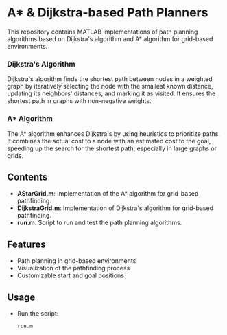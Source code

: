 # A* & Dijkstra-based Path Planners

This repository contains MATLAB implementations of path planning algorithms based on Dijkstra's algorithm and A* algorithm for grid-based environments.

### Dijkstra's Algorithm
Dijkstra's algorithm finds the shortest path between nodes in a weighted graph by iteratively selecting the node with the smallest known distance, updating its neighbors' distances, and marking it as visited. It ensures the shortest path in graphs with non-negative
    weights.

### A* Algorithm
The A* algorithm enhances Dijkstra's by using heuristics to prioritize paths. It combines the actual cost to a node with an estimated cost to the goal, speeding up the search for the shortest path, especially in large graphs or grids.

## Contents

- **AStarGrid.m**: Implementation of the A* algorithm for grid-based pathfinding.
- **DijkstraGrid.m**: Implementation of Dijkstra's algorithm for grid-based pathfinding.
- **run.m**: Script to run and test the path planning algorithms.

## Features

- Path planning in grid-based environments
- Visualization of the pathfinding process
- Customizable start and goal positions

## Usage

- Run the script:
    ```sh
    run.m
    ```
